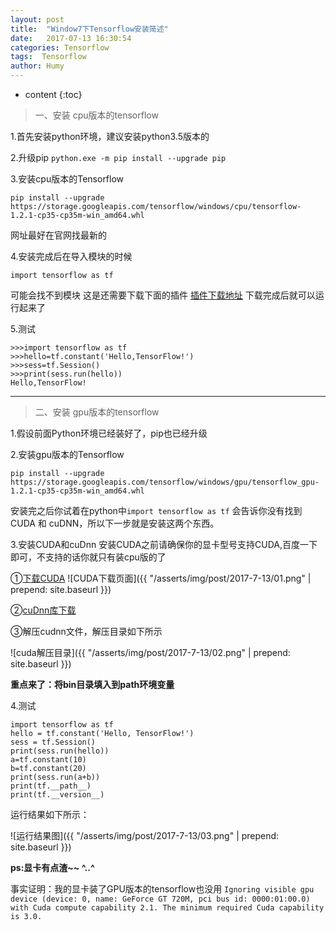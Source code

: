 ```yaml
---
layout: post
title:  "Window7下Tensorflow安装简述"
date:   2017-07-13 16:30:54
categories: Tensorflow
tags:  Tensorflow
author: Humy
---
```

* content
{:toc}





>一、安装 cpu版本的tensorflow

1.首先安装python环境，建议安装python3.5版本的

2.升级pip
`python.exe -m pip install --upgrade pip`

3.安装cpu版本的Tensorflow

```
pip install --upgrade https://storage.googleapis.com/tensorflow/windows/cpu/tensorflow-1.2.1-cp35-cp35m-win_amd64.whl
```
网址最好在官网找最新的

4.安装完成后在导入模块的时候

`import tensorflow as tf`

可能会找不到模块
这是还需要下载下面的插件
[插件下载地址](https://www.microsoft.com/en-us/download/details.aspx?id=53587)
下载完成后就可以运行起来了

5.测试

```
>>>import tensorflow as tf
>>>hello=tf.constant('Hello,TensorFlow!')
>>>sess=tf.Session()
>>>print(sess.run(hello))
Hello,TensorFlow!
```

***

>二、安装 gpu版本的tensorflow

1.假设前面Python环境已经装好了，pip也已经升级

2.安装gpu版本的Tensorflow

```
pip install --upgrade https://storage.googleapis.com/tensorflow/windows/gpu/tensorflow_gpu-1.2.1-cp35-cp35m-win_amd64.whl
```
安装完之后你试着在python中`import tensorflow as tf`
 会告诉你没有找到 CUDA 和 cuDNN，所以下一步就是安装这两个东西。

3.安装CUDA和cuDnn
安装CUDA之前请确保你的显卡型号支持CUDA,百度一下即可，不支持的话你就只有装cpu版的了

①[下载CUDA](https://developer.nvidia.com/cuda-downloads)
![CUDA下载页面]({{ "/asserts/img/post/2017-7-13/01.png" | prepend: site.baseurl }})

②[cuDnn库下载](https://developer.nvidia.com/cudnn)

③解压cudnn文件，解压目录如下所示

![cuda解压目录]({{ "/asserts/img/post/2017-7-13/02.png" | prepend: site.baseurl }})

**重点来了：将bin目录填入到path环境变量**

4.测试

```
import tensorflow as tf
hello = tf.constant('Hello, TensorFlow!')
sess = tf.Session()
print(sess.run(hello))
a=tf.constant(10)
b=tf.constant(20)
print(sess.run(a+b))
print(tf.__path__)
print(tf.__version__)
```
运行结果如下所示：

![运行结果图]({{ "/asserts/img/post/2017-7-13/03.png" | prepend: site.baseurl }})

**ps:显卡有点渣~~   ^..^**

事实证明：我的显卡装了GPU版本的tensorflow也没用
`
Ignoring visible gpu device (device: 0, name: GeForce GT 720M, pci bus id: 0000:01:00.0) with Cuda compute capability 2.1. The minimum required Cuda capability is 3.0.
`